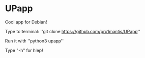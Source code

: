 # UPapp

Cool app for Debian!

Type to terminal: ''git clone https://github.com/pro1mantis/UPapp''

Run it with ''python3 upapp''

Type "-h" for hlep!
